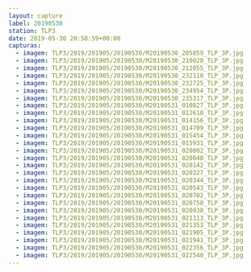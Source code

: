 ```yaml
---
layout: capture
label: 20190530
station: TLP3
date: 2019-05-30 20:58:59+00:00
capturas:
  - imagem: TLP3/2019/201905/20190530/M20190530_205859_TLP_3P.jpg
  - imagem: TLP3/2019/201905/20190530/M20190530_210028_TLP_3P.jpg
  - imagem: TLP3/2019/201905/20190530/M20190530_212055_TLP_3P.jpg
  - imagem: TLP3/2019/201905/20190530/M20190530_232110_TLP_3P.jpg
  - imagem: TLP3/2019/201905/20190530/M20190530_232725_TLP_3P.jpg
  - imagem: TLP3/2019/201905/20190530/M20190530_234954_TLP_3P.jpg
  - imagem: TLP3/2019/201905/20190530/M20190530_235317_TLP_3P.jpg
  - imagem: TLP3/2019/201905/20190530/M20190531_010827_TLP_3P.jpg
  - imagem: TLP3/2019/201905/20190530/M20190531_012610_TLP_3P.jpg
  - imagem: TLP3/2019/201905/20190530/M20190531_014156_TLP_3P.jpg
  - imagem: TLP3/2019/201905/20190530/M20190531_014709_TLP_3P.jpg
  - imagem: TLP3/2019/201905/20190530/M20190531_015454_TLP_3P.jpg
  - imagem: TLP3/2019/201905/20190530/M20190531_015931_TLP_3P.jpg
  - imagem: TLP3/2019/201905/20190530/M20190531_020002_TLP_3P.jpg
  - imagem: TLP3/2019/201905/20190530/M20190531_020040_TLP_3P.jpg
  - imagem: TLP3/2019/201905/20190530/M20190531_020142_TLP_3P.jpg
  - imagem: TLP3/2019/201905/20190530/M20190531_020327_TLP_3P.jpg
  - imagem: TLP3/2019/201905/20190530/M20190531_020344_TLP_3P.jpg
  - imagem: TLP3/2019/201905/20190530/M20190531_020543_TLP_3P.jpg
  - imagem: TLP3/2019/201905/20190530/M20190531_020702_TLP_3P.jpg
  - imagem: TLP3/2019/201905/20190530/M20190531_020758_TLP_3P.jpg
  - imagem: TLP3/2019/201905/20190530/M20190531_020938_TLP_3P.jpg
  - imagem: TLP3/2019/201905/20190530/M20190531_021113_TLP_3P.jpg
  - imagem: TLP3/2019/201905/20190530/M20190531_021353_TLP_3P.jpg
  - imagem: TLP3/2019/201905/20190530/M20190531_021905_TLP_3P.jpg
  - imagem: TLP3/2019/201905/20190530/M20190531_021941_TLP_3P.jpg
  - imagem: TLP3/2019/201905/20190530/M20190531_022356_TLP_3P.jpg
  - imagem: TLP3/2019/201905/20190530/M20190531_022540_TLP_3P.jpg
---
```

